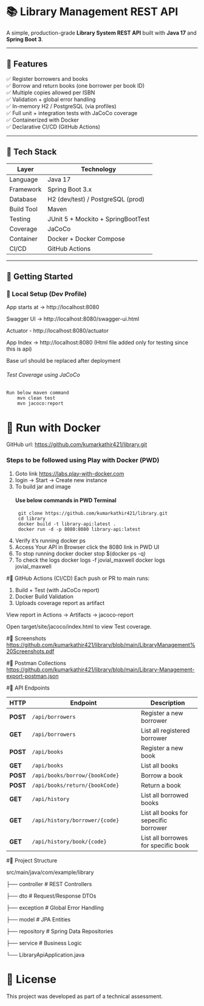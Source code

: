 # 📚 Library Management REST API

A simple, production-grade **Library System REST API** built with **Java 17** and **Spring Boot 3**.

---

## 🧩 Features

✅ Register borrowers and books  
✅ Borrow and return books (one borrower per book ID)  
✅ Multiple copies allowed per ISBN  
✅ Validation + global error handling  
✅ In-memory H2 / PostgreSQL (via profiles)  
✅ Full unit + integration tests with JaCoCo coverage  
✅ Containerized with Docker  
✅ Declarative CI/CD (GitHub Actions)

---

## 🧩 Tech Stack

| Layer | Technology |
|--------|-------------|
| Language | Java 17 |
| Framework | Spring Boot 3.x |
| Database | H2 (dev/test) / PostgreSQL (prod) |
| Build Tool | Maven |
| Testing | JUnit 5 + Mockito + SpringBootTest |
| Coverage | JaCoCo |
| Container | Docker + Docker Compose |
| CI/CD | GitHub Actions |

---

## 🧩 Getting Started

### 🧩 Local Setup (Dev Profile)

App starts at → http://localhost:8080	

Swagger UI → http://localhost:8080/swagger-ui.html	

Actuator - http://localhost:8080/actuator	

App Index → http://localhost:8080 (Html file added only for testing since this is api)	

Base url should be replaced after deployment	

###### Test Coverage using JaCoCo
	Run below maven command
		mvn clean test
		mvn jacoco:report


# 🐳 Run with Docker

GitHub url: https://github.com/kumarkathir421/library.git

### Steps to be followed using Play with Docker (PWD)
1. Goto link https://labs.play-with-docker.com
2. login -> Start -> Create new instance
3. To build jar and image
	#### Use below commands in PWD Terminal 
		git clone https://github.com/kumarkathir421/library.git
		cd library
		docker build -t library-api:latest .
		docker run -d -p 8080:8080 library-api:latest
4. Verify it’s running
	docker ps
5. Access Your API in Browser
	click the 8080 link in PWD UI
6. To stop running docker
	docker stop $(docker ps -q)
7. To check the logs
	docker logs -f jovial_maxwell
	docker logs jovial_maxwell

#🧩 GitHub Actions (CI/CD)
Each push or PR to main runs:

1. Build + Test (with JaCoCo report)
2. Docker Build Validation
3. Uploads coverage report as artifact

View report in Actions → Artifacts → jacoco-report

Open target/site/jacoco/index.html to view Test coverage.

#🧩 Screenshots
https://github.com/kumarkathir421/library/blob/main/LibraryManagement%20Screenshots.pdf

#🧩 Postman Collections
https://github.com/kumarkathir421/library/blob/main/Library-Management-export-postman.json

#🧩 API Endpoints

| HTTP     | Endpoint                                     				| Description             				|
| -------- | ---------------------------------------------------------- | ------------------------------------	|
| **POST** | `/api/borrowers`                             				| Register a new borrower 				|
| **GET**  | `/api/borrowers`											| List all registered borrower 			|
| **POST** | `/api/books`                                 				| Register a new book     				|
| **GET**  | `/api/books`                                 				| List all books          				|
| **POST** | `/api/books/borrow/{bookCode}					` 			| Borrow a book           				|
| **POST** | `/api/books/return/{bookCode}`                 			| Return a book           				|
| **GET**  | `/api/history`												| List all borrowed books				|
| **GET**  | `/api/history/borrower/{code}`								| List all books for sepecific borrower |
| **GET**  | `/api/history/book/{code}`									| List all borrowes for specific book 	|

#🧩 Project Structure

src/main/java/com/example/library

├── controller        # REST Controllers

├── dto               # Request/Response DTOs

├── exception         # Global Error Handling

├── model             # JPA Entities

├── repository        # Spring Data Repositories

├── service           # Business Logic

└── LibraryApiApplication.java

# 🏁 License

This project was developed as part of a technical assessment.

